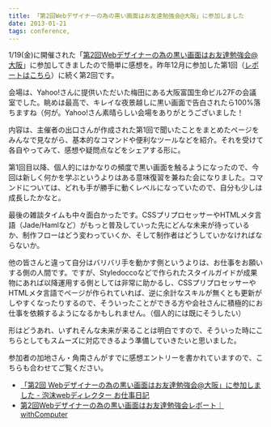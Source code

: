 ```yaml
---
title: 「第2回Webデザイナーの為の黒い画面はお友達勉強会@大阪」に参加しました
date: 2013-01-21
tags: conference, 
---
```

1/19(金)に開催された「<a href="http://www.zusaar.com/event/489012" target="_blank">第2回Webデザイナーの為の黒い画面はお友達勉強会@大阪</a>」に参加してきましたので簡単に感想を。昨年12月に参加した第1回（<a href="http://re-dzine.net/2012/12/kuroigamen/" target="_blank">レポートはこちら</a>）に続く第2回です。

<!--more-->

会場は、Yahoo!さんに提供いただいた梅田にある大阪富国生命ビル27Fの会議室でした。眺めは最高で、キレイな夜景越しに黒い画面で告白されたら100%落ちますね（何が。Yahoo!さん素晴らしい会場をありがとうございました！

内容は、主催者の出口さんが作成された第1回で聞いたことをまとめたページをみんなで見ながら、基本的なコマンドや便利なツールなどを紹介。それを受けて各自やってみて、感想や疑問点などをシェアする形に。

第1回目以降、個人的にはかなりの頻度で黒い画面を触るようになったので、今回は新しく何かを学ぶというよりはある意味復習を兼ねた会になりました。コマンドについては、どれも手が勝手に動くレベルになっていたので、自分も少しは成長したかなと。

最後の雑談タイムも中々面白かったです。CSSプリプロセッサーやHTMLメタ言語（Jade/Hamlなど）がもっと普及していった先にどんな未来が待っているか、制作フローはどう変わっていくか、そして制作者はどうしていかなければならないか。

他の皆さんと違って自分はバリバリ手を動かす側というよりは、お仕事をお願いする側の人間です。ですが、Styledoccoなどで作られたスタイルガイドが成果物にあれば以降運用する側としては非常に助かるし、CSSプリプロセッサーやHTMLメタ言語でページが作られていれば、逆に余計なスキルが無くとも更新がしやすくなったりするので、そういったことができる方や会社さんに積極的にお仕事を依頼するようになるかもしれません。（個人的には既にそうしたい）

形はどうあれ、いずれそんな未来が来ることは明白ですので、そういった時にこちらとしてもスムーズに対応できるよう準備していきたいと思いました。

参加者の加地さん・角南さんがすでに感想エントリーを書かれていますので、こちらも合わせてご覧ください。

<ul>
<li><a href="http://www.spongedesign.jp/diary/?p=838" target="_blank">「第2回 Webデザイナーの為の黒い画面はお友達勉強会@大阪」に参加しました - 泡沫webディレクター お仕事日記</a></li>
<li><a href="http://withcomputer.jp/kuroigamen1301.html" target="_blank">第2回Webデザイナーの為の黒い画面はお友達勉強会レポート｜withComputer</a></li>
</ul>